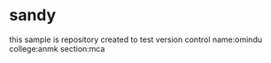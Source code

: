 # sandy
this sample is repository created to test version control
name:omindu
college:anmk
section:mca

